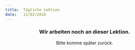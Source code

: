 ```yaml
---
title:  Tägliche Lektion
date:   11/02/2018
---
```


### <center>Wir arbeiten noch an dieser Lektion.</center>
<center>Bitte komme später zurück.</center>